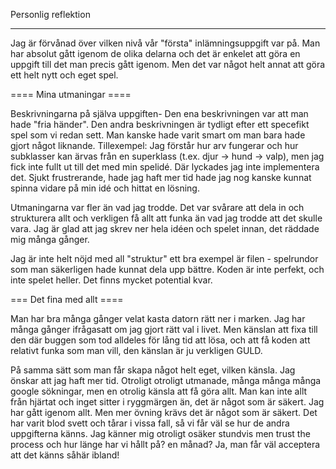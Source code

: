 Personlig reflektion
_____________________

Jag är förvånad över vilken nivå vår "första" inlämningsuppgift var på. 
Man har absolut gått igenom de olika delarna och det är enkelet att göra en uppgift till det man precis gått igenom. 
Men det var något helt annat att göra ett helt nytt och eget spel. 

==== Mina utmaningar ====

Beskrivningarna på själva uppgiften-
Den ena beskrivningen var att man hade "fria händer".
Den andra beskrivningen är tydligt efter ett specefikt spel som vi redan sett. Man kanske hade varit smart om man bara hade gjort något liknande. 
Tillexempel: Jag förstår hur arv fungerar och hur subklasser kan ärvas från en superklass (t.ex. djur → hund → valp), 
men jag fick inte fullt ut till det med min spelidé. Där lyckades jag inte implementera det.
Sjukt frustrerande, hade jag haft mer tid hade jag nog kanske kunnat spinna vidare på min idé och hittat en lösning.

Utmaningarna var fler än vad jag trodde. Det var svårare att dela in och strukturera allt och verkligen få allt att funka än vad jag trodde att det skulle vara.
Jag är glad att jag skrev ner hela idéen och spelet innan, det räddade mig många gånger.

Jag är inte helt nöjd med all "struktur" ett bra exempel är filen - spelrundor som man säkerligen hade kunnat dela upp bättre. 
Koden är inte perfekt, och inte spelet heller. Det finns mycket potential kvar.


=== Det fina med allt ====

Man har bra många gånger velat kasta datorn rätt ner i marken.
Jag har många gånger ifrågasatt om jag gjort rätt val i livet.
Men känslan att fixa till den där buggen som tod alldeles för lång tid att lösa, och att få koden att relativt funka
som man vill, den känslan är ju verkligen GULD. 

På samma sätt som man får skapa något helt eget, vilken känsla. Jag önskar att jag haft mer tid. 
Otroligt otroligt utmanade, många många många google sökningar, men en otrolig känsla att få göra allt. 
Man kan inte allt från hjärtat och inget sitter i ryggmärgen än, det är något som är säkert. Jag har gått igenom allt. 
Men mer övning krävs det är något som är säkert. Det har varit blod svett och tårar i vissa fall, så vi får väl se hur de andra 
uppgifterna känns. 
Jag känner mig otroligt osäker stundvis men trust the process och hur länge har vi hållt på? en månad?
Ja, man får väl acceptera att det känns såhär ibland! 









